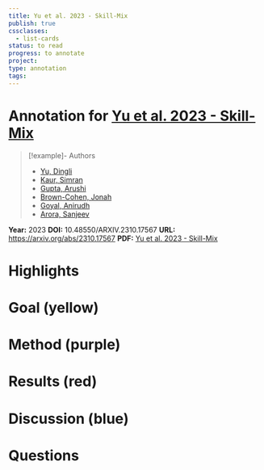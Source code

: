 ```yaml
---
title: Yu et al. 2023 - Skill-Mix
publish: true
cssclasses:
  - list-cards
status: to read
progress: to annotate
project:
type: annotation
tags:
---
```

# Annotation for [Yu et al. 2023 - Skill-Mix](Papers/References/Yu%20et%20al.%202023%20-%20Skill-Mix)

> [!example]- Authors
> - [Yu, Dingli](Yu%2C%20Dingli)
> - [Kaur, Simran](Kaur%2C%20Simran)
> - [Gupta, Arushi](Gupta%2C%20Arushi)
> - [Brown-Cohen, Jonah](Brown-Cohen%2C%20Jonah)
> - [Goyal, Anirudh](Goyal%2C%20Anirudh)
> - [Arora, Sanjeev](Arora%2C%20Sanjeev)

**Year:** 2023
**DOI:** 10.48550/ARXIV.2310.17567
**URL:** https://arxiv.org/abs/2310.17567
**PDF:** [Yu et al. 2023 - Skill-Mix](Papers/PDFs/Yu%20et%20al.%202023%20-%20Skill-Mix%20a%20Flexible%20and%20Expandable%20Family%20of%20Evaluations%20for%20AI%20models.pdf)

# Highlights


# Goal (yellow)


# Method (purple)


# Results (red)


# Discussion (blue)


# Questions

